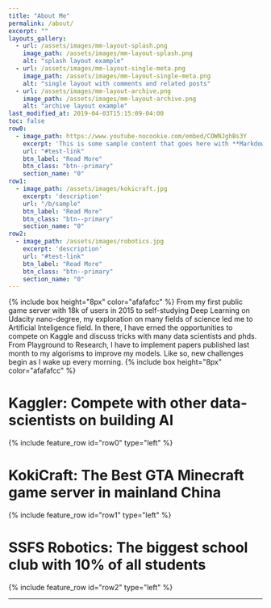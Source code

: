 ```yaml
---
title: "About Me"
permalink: /about/
excerpt: ""
layouts_gallery:
  - url: /assets/images/mm-layout-splash.png
    image_path: /assets/images/mm-layout-splash.png
    alt: "splash layout example"
  - url: /assets/images/mm-layout-single-meta.png
    image_path: /assets/images/mm-layout-single-meta.png
    alt: "single layout with comments and related posts"
  - url: /assets/images/mm-layout-archive.png
    image_path: /assets/images/mm-layout-archive.png
    alt: "archive layout example"
last_modified_at: 2019-04-03T15:15:09-04:00
toc: false
row0:
  - image_path: https://www.youtube-nocookie.com/embed/COWNJghBs3Y
    excerpt: 'This is some sample content that goes here with **Markdown** formatting. Left aligned with `type="left"`'
    url: "#test-link"
    btn_label: "Read More"
    btn_class: "btn--primary"
    section_name: "0"
row1:
  - image_path: /assets/images/kokicraft.jpg
    excerpt: 'description'
    url: "/b/sample"
    btn_label: "Read More"
    btn_class: "btn--primary"
    section_name: "0"
row2:
  - image_path: /assets/images/robotics.jpg
    excerpt: 'description'
    url: "#test-link"
    btn_label: "Read More"
    btn_class: "btn--primary"
    section_name: "0"
---
```

{% include box height="8px" color="afafafcc" %}
From my first public game server with 18k of users in 2015 to self-studying Deep Learning on Udacity nano-degree, my exploration on many fields of science led me to Artificial Inteligence field. In there, I have erned the opportunities to compete on Kaggle and discuss tricks with many data scientists and phds. From Playground to Research, I have to implement papers published last month to my algorisms to improve my models. Like so, new challenges begin as I wake up every morning. 
{% include box height="8px" color="afafafcc" %}


# Kaggler: Compete with other data-scientists on building AI 

{% include feature_row id="row0" type="left" %}

# KokiCraft: The Best GTA Minecraft game server in mainland China

{% include feature_row id="row1" type="left" %}

# SSFS Robotics: The biggest school club with 10% of all students
{% include feature_row id="row2" type="left" %}


---
